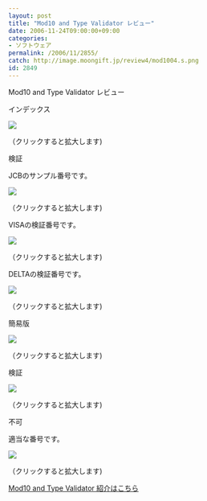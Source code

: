 ```yaml
---
layout: post
title: "Mod10 and Type Validator レビュー"
date: 2006-11-24T09:00:00+09:00
categories:
- ソフトウェア
permalink: /2006/11/2855/
catch: http://image.moongift.jp/review4/mod1004.s.png
id: 2849
---
```

Mod10 and Type Validator レビュー  
<!--more-->

インデックス

  

[![](http://image.moongift.jp/review4/mod1001.s.png)](http://image.moongift.jp/review4/mod1001.png)  
  
（クリックすると拡大します)

  

検証

  

JCBのサンプル番号です。

  

[![](http://image.moongift.jp/review4/mod1002.s.png)](http://image.moongift.jp/review4/mod1002.png)  
  
（クリックすると拡大します)

  

VISAの検証番号です。

  

[![](http://image.moongift.jp/review4/mod1003.s.png)](http://image.moongift.jp/review4/mod1003.png)  
  
（クリックすると拡大します)

  

DELTAの検証番号です。

  

[![](http://image.moongift.jp/review4/mod1004.s.png)](http://image.moongift.jp/review4/mod1004.png)  
  
（クリックすると拡大します)

  

簡易版

  

[![](http://image.moongift.jp/review4/mod1005.s.png)](http://image.moongift.jp/review4/mod1005.png)  
  
（クリックすると拡大します)

  

検証

  

[![](http://image.moongift.jp/review4/mod1006.s.png)](http://image.moongift.jp/review4/mod1006.png)  
  
（クリックすると拡大します)

  

不可

  

適当な番号です。

  

[![](http://image.moongift.jp/review4/mod1007.s.png)](http://image.moongift.jp/review4/mod1007.png)  
  
（クリックすると拡大します)

  

[Mod10 and Type Validator 紹介はこちら](http://oss.moongift.jp/intro/i-2854.html)

